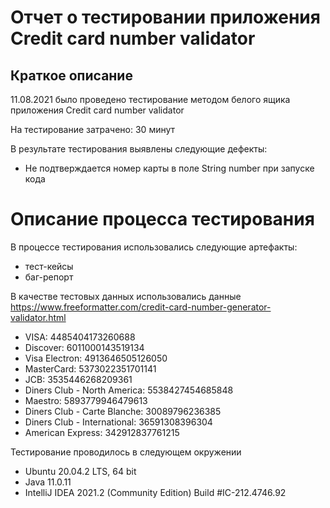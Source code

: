 # Отчет о тестировании приложения Credit card number validator

## Краткое описание

11.08.2021 было проведено тестирование методом белого ящика приложения Credit card number validator

На тестирование затрачено: 30 минут

В результате тестирования выявлены следующие дефекты:
* Не подтверждается номер карты в поле String number при запуске кода

# Описание процесса тестирования
В процессе тестирования использовались следующие артефакты:
* тест-кейсы
* баг-репорт

В качестве тестовых данных использовались данные https://www.freeformatter.com/credit-card-number-generator-validator.html

* VISA: 4485404173260688
* Discover: 6011000143519134
* Visa Electron: 4913646505126050
* MasterCard: 5373022351701141
* JCB: 3535446268209361
* Diners Club - North America: 5538427454685848
* Maestro: 5893779946479613
* Diners Club - Carte Blanche: 30089796236385
* Diners Club - International: 36591308396304
* American Express: 342912837761215

Тестирование проводилось в следующем окружении
* Ubuntu 20.04.2 LTS, 64 bit
* Java 11.0.11
* IntelliJ IDEA 2021.2 (Community Edition) Build #IC-212.4746.92